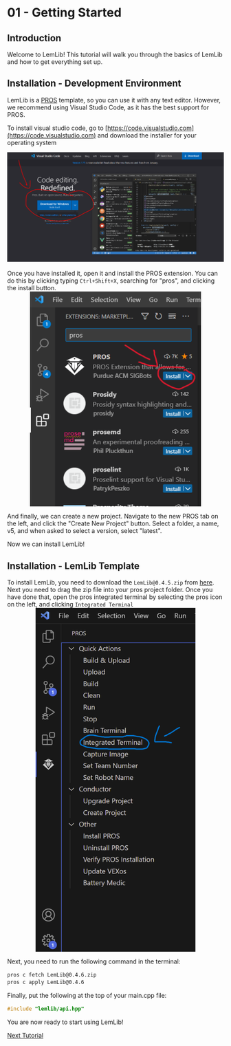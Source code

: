 # 01 - Getting Started

## Introduction

Welcome to LemLib! This tutorial will walk you through the basics of LemLib and how to get everything set up.

## Installation - Development Environment

LemLib is a [PROS](https://pros.cs.purdue.edu) template, so you can use it with any text editor. However, we recommend using Visual Studio Code, as it has the best support for PROS.

To install visual studio code, go to [https://code.visualstudio.com](https://code.visualstudio.com) and download the installer for your operating system

<img src="./assets/1_getting_started/download-visual-studio-code.png"  width="800">

<br>

Once you have installed it, open it and install the PROS extension. You can do this by clicking typing `Ctrl+Shift+X`, searching for "pros", and clicking the install button.
<br>
<img src="./assets/1_getting_started/install-pros.png" height=500 style="display: block;margin-left: auto;margin-right: auto;">

And finally, we can create a new project. Navigate to the new PROS tab on the left, and click the "Create New Project" button. Select a folder, a name, v5, and when asked to select a version, select "latest".

Now we can install LemLib!
<br>

## Installation - LemLib Template


To install LemLib, you need to download the `LemLib@0.4.5.zip` from [here](https://github.com/SizzinSeal/LemLib/releases/latest/). Next you need to drag the zip file into your pros project folder. Once you have done that, open the pros integrated terminal by selecting the pros icon on the left, and clicking `Integrated Terminal` 
<br>
<img src="./assets/1_getting_started/integrated_terminal.png" height=800 style="display: block;margin-left: auto;margin-right: auto;">


Next, you need to run the following command in the terminal:

```bash
pros c fetch LemLib@0.4.6.zip
pros c apply LemLib@0.4.6
```

Finally, put the following at the top of your main.cpp file:
```cpp
#include "lemlib/api.hpp"
```

You are now ready to start using LemLib!

[Next Tutorial](2_setting_up_the_chassis.md)
